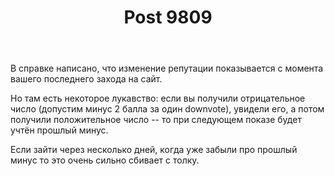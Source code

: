 ﻿---
title: "Post 9809"
se.owner.user_id: 213987
se.owner.display_name: "A K"
se.owner.link: "https://ru.meta.stackoverflow.com/users/213987/a-k"
se.link: "https://ru.meta.stackoverflow.com/a/9809"
se.post_id: 9809
se.post_type: answer
se.score: 1
---
<p>В справке написано, что изменение репутации показывается с момента вашего последнего захода на сайт. </p>

<p>Но там есть некоторое лукавство: если вы получили отрицательное число (допустим минус 2 балла за один downvote), увидели его, а потом получили положительное число -- то при следующем показе будет учтён прошлый минус. </p>

<p>Если зайти через несколько дней, когда уже забыли про прошлый минус то это очень сильно сбивает с толку.</p>
